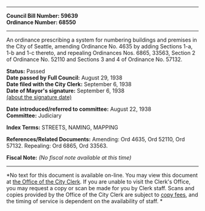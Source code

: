 * * * * *  
  
**Council Bill Number: [](#h0)[](#h2)59639**   
**Ordinance Number: 68550**  
  
* * * * *  
  
An ordinance prescribing a system for numbering buildings and premises in the City of Seattle, amending Ordinance No. 4635 by adding Sections 1-a, 1-b and 1-c thereto, and repealing Ordinances Nos. 6865, 33563, Section 2 of Ordinance No. 52110 and Sections 3 and 4 of Ordinance No. 57132.  
  
**Status:** Passed   
**Date passed by Full Council:** August 29, 1938   
**Date filed with the City Clerk:** September 6, 1938   
**Date of Mayor's signature:** September 6, 1938   
[(about the signature date)](/~public/approvaldate.htm)   
  
  
**Date introduced/referred to committee:** August 22, 1938   
**Committee:** Judiciary   
  
**Index Terms:** STREETS, NAMING, MAPPING  
  
**References/Related Documents:** Amending: Ord 4635, Ord 52110, Ord 57132. Repealing: Ord 6865, Ord 33563.  
  
**Fiscal Note:** *(No fiscal note available at this time)*  
  
* * * * *  
  
*No text for this document is available on-line. You may view this document at [the Office of the City Clerk](http://www.seattle.gov/leg/clerk/contactUs.htm). If you are unable to visit the Clerk's Office, you may request a copy or scan be made for you by Clerk staff. Scans and copies provided by the Office of the City Clerk are subject to [copy fees](http://clerk.seattle.gov/~public/clerkfees.htm), and the timing of service is dependent on the availability of staff. *  
  
  
